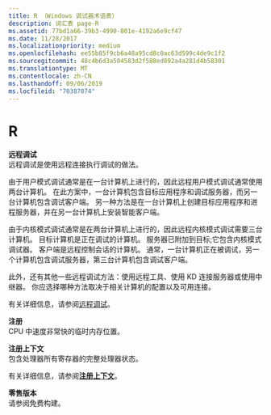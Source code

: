```yaml
---
title: R （Windows 调试器术语表）
description: 词汇表 page-R
ms.assetid: 77bd1a66-39b3-4990-801e-4192a6e9cf47
ms.date: 11/28/2017
ms.localizationpriority: medium
ms.openlocfilehash: ee55b85f9cb6a48a95cd8c0ac63d599c4de9c1f2
ms.sourcegitcommit: 48c4b6d3a504583d2f588ed892a4a281d4b58301
ms.translationtype: MT
ms.contentlocale: zh-CN
ms.lasthandoff: 09/06/2019
ms.locfileid: "70387074"
---
```

# <a name="r"></a>R


<span id="remote_debugging"></span><span id="REMOTE_DEBUGGING"></span>**远程调试**  
远程调试是使用远程连接执行调试的做法。

由于用户模式调试通常是在一台计算机上进行的，因此远程用户模式调试通常使用两台计算机。 在此方案中，一台计算机包含目标应用程序和调试服务器，而另一台计算机包含调试客户端。 另一种方法是在一台计算机上创建目标应用程序和进程服务器，并在另一台计算机上安装智能客户端。

由于内核模式调试通常是在两台计算机上进行的，因此远程内核模式调试需要三台计算机。 目标计算机是正在调试的计算机。 服务器已附加到目标;它包含内核模式调试器。 客户端是远程控制会话的计算机。 通常，一台计算机正在被调试，另一个计算机包含调试服务器，第三台计算机包含调试客户端。

此外，还有其他一些远程调试方法：使用远程工具、使用 KD 连接服务器或使用中继器。 你应选择哪种方法取决于相关计算机的配置以及可用连接。

有关详细信息，请参阅[远程调试](remote-debugging.md)。

<span id="register"></span><span id="REGISTER"></span>**注册**  
CPU 中速度非常快的临时内存位置。

<span id="register_context"></span><span id="REGISTER_CONTEXT"></span>**注册上下文**  
包含处理器所有寄存器的完整处理器状态。

有关详细信息，请参阅[**注册上下文**](-thread--set-register-context-.md)。

<span id="retail_build"></span><span id="RETAIL_BUILD"></span>**零售版本**  
请参阅免费构建。

 

 





